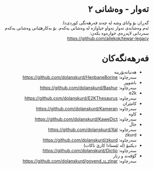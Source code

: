 <div dir=rtl>

# تەوار - وەشانی ٢
گەڕان بۆ واتای وشە لە چەند فەرهەنگی کوردی‌دا.  
ئەم وەشانەی تەوار تەواو جیاوازە لە وەشانی یەکەم. بۆ
بەکارهێنانی وەشانی یەکەم سەردانی لاپەڕەی خوارەوە بکەن:  
https://github.com/allekok/tewar-legacy

# فەرهەنگەکان
- هەنبانەبۆرینە  
  سەرچاوە: https://github.com/dolanskurd/HenbaneBorine  
- باشوور  
  سەرچاوە: https://github.com/dolanskurd/Bashur  
- e2k  
  سەرچاوە: https://github.com/dolanskurd/E2KThesaurus  
- کامێران  
  سەرچاوە: https://github.com/dolanskurd/Kameran  
- کاوە  
  سەرچاوە: https://github.com/dolanskurd/KaweDict  
- خاڵ  
  سەرچاوە: https://github.com/dolanskurd/Xal  
- zkurd  
  سەرچاوە: https://github.com/dolanskurd/zkurd  
- دیکتیۆ (لە ئێستادا کارێ ناکات)  
  سەرچاوە: https://github.com/dolanskurd/Dictio  
- گۆڤەند و زنار  
  سەرچاوە: https://github.com/dolanskurd/govend_u_zinar  
